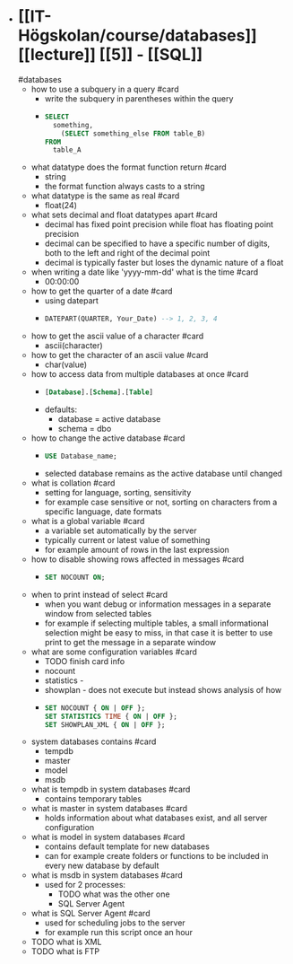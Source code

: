 - # [[IT-Högskolan/course/databases]] [[lecture]] [[5]] - [[SQL]]
  #databases
	- how to use a subquery in a query #card
		- write the subquery in parentheses within the query
		- ```SQL
		  SELECT
		  	something,
		      (SELECT something_else FROM table_B)
		  FROM
		  	table_A
		  ```
	- what datatype does the format function return #card
		- string
		- the format function always casts to a string
	- what datatype is the same as real #card
		- float(24)
	- what sets decimal and float datatypes apart #card
		- decimal has fixed point precision while float has floating point precision
		- decimal can be specified to have a specific number of digits, both to the left and right of the decimal point
		- decimal is typically faster but loses the dynamic nature of a float
	- when writing a date like 'yyyy-mm-dd' what is the time #card
		- 00:00:00
	- how to get the quarter of a date #card
		- using datepart
		- ```SQL
		  DATEPART(QUARTER, Your_Date) --> 1, 2, 3, 4
		  ```
	- how to get the ascii value of a character #card
		- ascii(character)
	- how to get the character of an ascii value #card
		- char(value)
	- how to access data from multiple databases at once #card
		- ```SQL
		  [Database].[Schema].[Table]
		  ```
		- defaults:
			- database = active database
			- schema = dbo
	- how to change the active database #card
		- ```SQL
		  USE Database_name;
		  ```
		- selected database remains as the active database until changed
	- what is collation #card
		- setting for language, sorting, sensitivity
		- for example case sensitive or not, sorting on characters from a specific language, date formats
	- what is a global variable #card
		- a variable set automatically by the server
		- typically current or latest value of something
		- for example amount of rows in the last expression
	- how to disable showing rows affected in messages #card
		- ```SQL
		  SET NOCOUNT ON;
		  ```
	- when to print instead of select #card
		- when you want debug or information messages in a separate window from selected tables
		- for example if selecting multiple tables, a small informational selection might be easy to miss, in that case it is better to use print to get the message in a separate window
	- what are some configuration variables #card
		- TODO finish card info
		- nocount
		- statistics -
		- showplan - does not execute but instead shows analysis of how
		- ```SQL
		  SET NOCOUNT { ON | OFF };
		  SET STATISTICS TIME { ON | OFF };
		  SET SHOWPLAN_XML { ON | OFF };
		  ```
	- system databases contains #card
		- tempdb
		- master
		- model
		- msdb
	- what is tempdb in system databases #card
		- contains temporary tables
	- what is master in system databases #card
		- holds information about what databases exist, and all server configuration
	- what is model in system databases #card
		- contains default template for new databases
		- can for example create folders or functions to be included in every new database by default
	- what is msdb in system databases #card
		- used for 2 processes:
			- TODO what was the other one
			- SQL Server Agent
	- what is SQL Server Agent #card
		- used for scheduling jobs to the server
		- for example run this script once an hour
	- TODO what is XML
	- TODO what is FTP